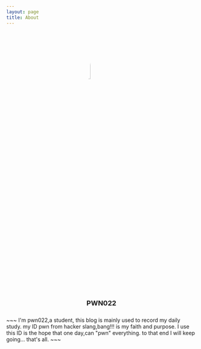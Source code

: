 ```yaml
---
layout: page
title: About
---
```

<html>
  <style>
    .profile-pic{
      width: 18%;
      display: block;
      margin: auto;
      border-radius: 50%;
    }
    .nname{
      display: flex;
      align-items: center;
      font-size: 18px;
      font-weight: bold;
      justify-content: center;
      line-height: 0;
      padding-bottom: 18px;
    }
  </style>
<img src = "../assets/A.jpg" class="profile-pic">
<p class="nname">PWN022</p>
</html>
~~~
I'm pwn022,a student,
this blog is mainly used to record my daily study.   
my ID pwn from hacker slang,bang!!! is my faith and purpose.   
I use this ID is the hope that one day,can "pwn" everything.   
to that end I will keep going...   
that's all.
~~~
